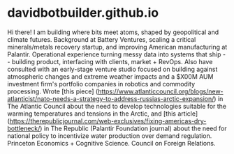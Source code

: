 # davidbotbuilder.github.io

Hi there! I am building where bits meet atoms, shaped by geopolitical and climate futures. Background at Battery Ventures, scaling a critical minerals/metals recovery startup, and improving American manufacturing at Palantir.
Operational experience turning messy data into systems that ship -- building product, interfacing with clients, market + RevOps.
Also have consulted with an early-stage venture studio focused on building against atmospheric changes and extreme weather impacts and a $X00M AUM investment firm's portfolio companies in robotics and commodity processing.
Wrote [this piece] (https://www.atlanticcouncil.org/blogs/new-atlanticist/nato-needs-a-strategy-to-address-russias-arctic-expansion/) in The Atlantic Council about the need to develop technologies suitable for the warming temperatures and tensions in the Arctic, and [this article] (https://therepublicjournal.com/web-exclusives/fixing-americas-dry-bottleneck/) in The Republic (Palantir Foundation journal) about the need for national policy to incentivize water production over demand regulation.
Princeton Economics + Cognitive Science. Council on Foreign Relations.
